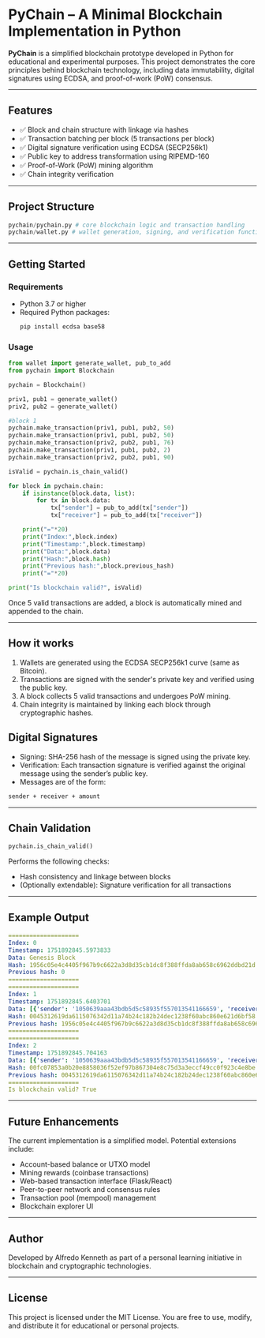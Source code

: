 # PyChain – A Minimal Blockchain Implementation in Python

**PyChain** is a simplified blockchain prototype developed in Python for educational and experimental purposes. This project demonstrates the core principles behind blockchain technology, including data immutability, digital signatures using ECDSA, and proof-of-work (PoW) consensus.

---

## Features

- ✅ Block and chain structure with linkage via hashes  
- ✅ Transaction batching per block (5 transactions per block)  
- ✅ Digital signature verification using ECDSA (SECP256k1)  
- ✅ Public key to address transformation using RIPEMD-160  
- ✅ Proof-of-Work (PoW) mining algorithm  
- ✅ Chain integrity verification  

---

## Project Structure
```python
pychain/pychain.py # core blockchain logic and transaction handling
pychain/wallet.py # wallet generation, signing, and verification function
```

---
## Getting Started

### Requirements

- Python 3.7 or higher
- Required Python packages:
  ```bash
  pip install ecdsa base58
  ```

### Usage

```python
from wallet import generate_wallet, pub_to_add
from pychain import Blockchain

pychain = Blockchain()

priv1, pub1 = generate_wallet()
priv2, pub2 = generate_wallet()

#block 1
pychain.make_transaction(priv1, pub1, pub2, 50)
pychain.make_transaction(priv1, pub1, pub2, 50)
pychain.make_transaction(priv2, pub2, pub1, 76)
pychain.make_transaction(priv1, pub1, pub2, 2)
pychain.make_transaction(priv2, pub2, pub1, 90)

isValid = pychain.is_chain_valid()

for block in pychain.chain:
    if isinstance(block.data, list):
        for tx in block.data:
            tx["sender"] = pub_to_add(tx["sender"])
            tx["receiver"] = pub_to_add(tx["receiver"])

    print("="*20)
    print("Index:",block.index)
    print("Timestamp:",block.timestamp)
    print("Data:",block.data)
    print("Hash:",block.hash)
    print("Previous hash:",block.previous_hash)
    print("="*20)

print("Is blockchain valid?", isValid)
```
Once 5 valid transactions are added, a block is automatically mined and appended to the chain.

---

## How it works
1. Wallets are generated using the ECDSA SECP256k1 curve (same as Bitcoin).
2. Transactions are signed with the sender's private key and verified using the public key.
3. A block collects 5 valid transactions and undergoes PoW mining.
4. Chain integrity is maintained by linking each block through cryptographic hashes.

## Digital Signatures
- Signing: SHA-256 hash of the message is signed using the private key.
- Verification: Each transaction signature is verified against the original message using the sender’s public key.
- Messages are of the form:
```bash
sender + receiver + amount
```

---

## Chain Validation
```python
pychain.is_chain_valid()
```
Performs the following checks:
- Hash consistency and linkage between blocks
- (Optionally extendable): Signature verification for all transactions

---

## Example Output
```yaml
====================
Index: 0
Timestamp: 1751892845.5973833
Data: Genesis Block
Hash: 1956c05e4c4405f967b9c6622a3d8d35cb1dc8f388ffda8ab658c6962ddbd21d
Previous hash: 0
====================
====================
Index: 1
Timestamp: 1751892845.6403701
Data: [{'sender': '1050639aaa43bdb5d5c58935f557013541166659', 'receiver': '7de7a9fd24872771abc08e519fc4151b65d58a53', 'amount': 50, 'signature': '3045022051c055d6d4e9b9d686bd353715bfca2c8a66de037dc65759076e6e6ee291efb1022100b79813dbe31021b805ac2f05ea16418fd2de64ea2f266bb18110445d729557cb'}, {'sender': '1050639aaa43bdb5d5c58935f557013541166659', 'receiver': '7de7a9fd24872771abc08e519fc4151b65d58a53', 'amount': 50, 'signature': '3045022051c055d6d4e9b9d686bd353715bfca2c8a66de037dc65759076e6e6ee291efb1022100b79813dbe31021b805ac2f05ea16418fd2de64ea2f266bb18110445d729557cb'}, {'sender': '7de7a9fd24872771abc08e519fc4151b65d58a53', 'receiver': '1050639aaa43bdb5d5c58935f557013541166659', 'amount': 76, 'signature': '3045022100a15199008cc6d9468bbffb8cdec683b608f83c53bc31d19a6631fd49ba161a9a022057442c76cb102c537f78a439c395c9d6c853b17ec24405ea8525064e04916dc3'}, {'sender': '1050639aaa43bdb5d5c58935f557013541166659', 'receiver': '7de7a9fd24872771abc08e519fc4151b65d58a53', 'amount': 2, 'signature': '3046022100b6faab474152818eb1e01ab3e68acfbbe83857ae1968d820d010d5a79604567e022100eb2905ce7da8833d2d95a698108ba5c7a2fa2c53dd7557a16978c9939b650ead'}, {'sender': '7de7a9fd24872771abc08e519fc4151b65d58a53', 'receiver': '1050639aaa43bdb5d5c58935f557013541166659', 'amount': 90, 'signature': '30460221009cfa81a77c89fb4d5de0d675e0ee60e966b71e1aac45d178577286b025349184022100931a0399047b08d648eda4edeab0b2ccbdb30d9ac3aca4dc46f8996e3d998001'}]
Hash: 0045312619da6115076342d11a74b24c182b24dec1238f60abc860e621d6bf58
Previous hash: 1956c05e4c4405f967b9c6622a3d8d35cb1dc8f388ffda8ab658c6962ddbd21d
====================
====================
Index: 2
Timestamp: 1751892845.704163
Data: [{'sender': '1050639aaa43bdb5d5c58935f557013541166659', 'receiver': '7de7a9fd24872771abc08e519fc4151b65d58a53', 'amount': 50, 'signature': '3045022051c055d6d4e9b9d686bd353715bfca2c8a66de037dc65759076e6e6ee291efb1022100b79813dbe31021b805ac2f05ea16418fd2de64ea2f266bb18110445d729557cb'}, {'sender': '1050639aaa43bdb5d5c58935f557013541166659', 'receiver': '7de7a9fd24872771abc08e519fc4151b65d58a53', 'amount': 50, 'signature': '3045022051c055d6d4e9b9d686bd353715bfca2c8a66de037dc65759076e6e6ee291efb1022100b79813dbe31021b805ac2f05ea16418fd2de64ea2f266bb18110445d729557cb'}, {'sender': '7de7a9fd24872771abc08e519fc4151b65d58a53', 'receiver': '1050639aaa43bdb5d5c58935f557013541166659', 'amount': 76, 'signature': '3045022100a15199008cc6d9468bbffb8cdec683b608f83c53bc31d19a6631fd49ba161a9a022057442c76cb102c537f78a439c395c9d6c853b17ec24405ea8525064e04916dc3'}, {'sender': '1050639aaa43bdb5d5c58935f557013541166659', 'receiver': '7de7a9fd24872771abc08e519fc4151b65d58a53', 'amount': 2, 'signature': '3046022100b6faab474152818eb1e01ab3e68acfbbe83857ae1968d820d010d5a79604567e022100eb2905ce7da8833d2d95a698108ba5c7a2fa2c53dd7557a16978c9939b650ead'}, {'sender': '7de7a9fd24872771abc08e519fc4151b65d58a53', 'receiver': '1050639aaa43bdb5d5c58935f557013541166659', 'amount': 90, 'signature': '30460221009cfa81a77c89fb4d5de0d675e0ee60e966b71e1aac45d178577286b025349184022100931a0399047b08d648eda4edeab0b2ccbdb30d9ac3aca4dc46f8996e3d998001'}]
Hash: 00fc07853a0b20e8858036f52ef97b867304e8c75d3a3eccf49cc0f923c4e8be
Previous hash: 0045312619da6115076342d11a74b24c182b24dec1238f60abc860e621d6bf58
====================
Is blockchain valid? True
```

---

## Future Enhancements
The current implementation is a simplified model. Potential extensions include:
- Account-based balance or UTXO model
- Mining rewards (coinbase transactions)
- Web-based transaction interface (Flask/React)
- Peer-to-peer network and consensus rules
- Transaction pool (mempool) management
- Blockchain explorer UI

---

## Author
Developed by Alfredo Kenneth as part of a personal learning initiative in blockchain and cryptographic technologies.

---

## License
This project is licensed under the MIT License. You are free to use, modify, and distribute it for educational or personal projects.
